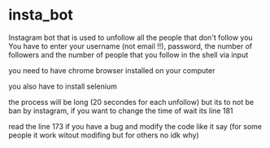 # insta_bot
Instagram bot that is used to unfollow all the people that don't follow you
You have to enter your username (not email !!), password, the number of followers and the number of people that you follow in the shell via input

you need to have chrome browser installed on your computer

you also have to install selenium

the process will be long (20 secondes for each unfollow) but its to not be ban by instagram, if you want to change the time of wait its line 181

read the line 173 if you have a bug and modify the code like it say (for some people it work witout modifing but for others no idk why)

